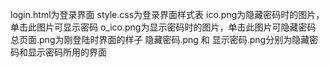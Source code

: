 login.html为登录界面
style.css为登录界面样式表
ico.png为隐藏密码时的图片，单击此图片可显示密码
o_ico.png为显示密码时的图片，单击此图片可隐藏密码
总页面.png为刚登陆时界面的样子
隐藏密码.png 和 显示密码.png分别为隐藏密码和显示密码所用的界面

